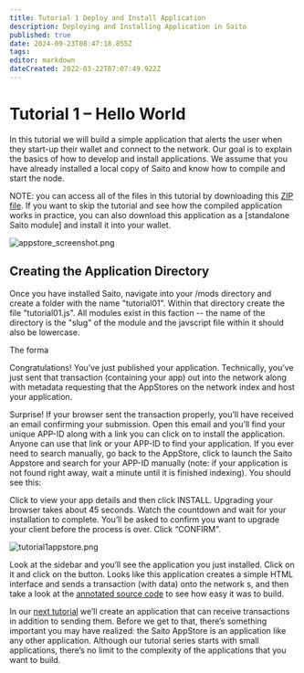 ```yaml
---
title: Tutorial 1 Deploy and Install Application
description: Deploying and Installing Application in Saito
published: true
date: 2024-09-23T08:47:18.855Z
tags: 
editor: markdown
dateCreated: 2022-03-22T07:07:49.922Z
---
```


# Tutorial 1 – Hello World

In this tutorial we will build a simple application that alerts the user when they start-up their wallet and connect to the network. Our goal is to explain the basics of how to develop and install applications. We assume that you have already installed a local copy of Saito and know how to compile and start the node.

NOTE: you can access all of the files in this tutorial by downloading this [ZIP file](/tutorial01_(2).zip). If you want to skip the tutorial and see how the compiled application works in practice, you can also download this application as a [standalone Saito module] and install it into your wallet.

![appstore_screenshot.png](/appstore_screenshot.png)

## Creating the Application Directory

Once you have installed Saito, navigate into your /mods directory and create a folder with the name "tutorial01". Within that directory create the file "tutorial01.js". All modules exist in this faction -- the name of the directory is the "slug" of the module and the javscript file within it should also be lowercase.

The forma




Congratulations! You’ve just published your application. Technically, you’ve just sent that transaction (containing your app) out into the network along with metadata requesting that the AppStores on the network index and host your application. 

Surprise! If your browser sent the transaction properly, you’ll have received an email confirming your submission. Open this email and you’ll find your unique APP-ID along with a link you can click on to install the application. Anyone can use that link or your APP-ID to find your application. If you ever need to search manually, go back to the AppStore, click to launch the Saito Appstore and search for your APP-ID manually (note: if your application is not found right away, wait a minute until it is finished indexing). You should see this:

Click to view your app details and then click INSTALL. Upgrading your browser takes about 45 seconds. Watch the countdown and wait for your installation to complete. You’ll be asked to confirm you want to upgrade your client before the process is over. Click “CONFIRM”.

![tutorial1appstore.png](/installconfirm.png)

Look at the sidebar and you’ll see the application you just installed. Click on it and click on the button. Looks like this application creates a simple HTML interface and sends a transaction (with data) onto the network s, and then take a look at the [annotated source code](https://github.com/SaitoTech/saito-lite/blob/master/mods/tutorial01/tutorial01.js) to see how easy it was to build.

In our [next tutorial](/tech/tutorial-2-chat) we’ll create an application that can receive transactions in addition to sending them. Before we get to that, there’s something important you may have realized: the Saito AppStore is an application like any other application. Although our tutorial series starts with small applications, there’s no limit to the complexity of the applications that you want to build.

